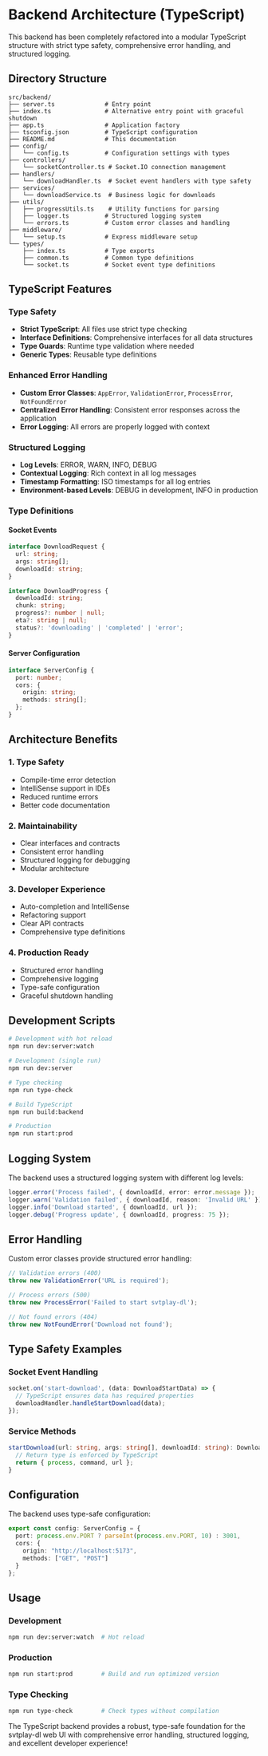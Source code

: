 # Backend Architecture (TypeScript)

This backend has been completely refactored into a modular TypeScript structure with strict type safety, comprehensive error handling, and structured logging.

## Directory Structure

```
src/backend/
├── server.ts              # Entry point
├── index.ts               # Alternative entry point with graceful shutdown
├── app.ts                 # Application factory
├── tsconfig.json          # TypeScript configuration
├── README.md              # This documentation
├── config/
│   └── config.ts          # Configuration settings with types
├── controllers/
│   └── socketController.ts # Socket.IO connection management
├── handlers/
│   └── downloadHandler.ts  # Socket event handlers with type safety
├── services/
│   └── downloadService.ts  # Business logic for downloads
├── utils/
│   ├── progressUtils.ts    # Utility functions for parsing
│   ├── logger.ts          # Structured logging system
│   └── errors.ts          # Custom error classes and handling
├── middleware/
│   └── setup.ts           # Express middleware setup
└── types/
    ├── index.ts           # Type exports
    ├── common.ts          # Common type definitions
    └── socket.ts          # Socket event type definitions
```

## TypeScript Features

### **Type Safety**
- **Strict TypeScript**: All files use strict type checking
- **Interface Definitions**: Comprehensive interfaces for all data structures
- **Type Guards**: Runtime type validation where needed
- **Generic Types**: Reusable type definitions

### **Enhanced Error Handling**
- **Custom Error Classes**: `AppError`, `ValidationError`, `ProcessError`, `NotFoundError`
- **Centralized Error Handling**: Consistent error responses across the application
- **Error Logging**: All errors are properly logged with context

### **Structured Logging**
- **Log Levels**: ERROR, WARN, INFO, DEBUG
- **Contextual Logging**: Rich context in all log messages
- **Timestamp Formatting**: ISO timestamps for all log entries
- **Environment-based Levels**: DEBUG in development, INFO in production

### **Type Definitions**

#### **Socket Events**
```typescript
interface DownloadRequest {
  url: string;
  args: string[];
  downloadId: string;
}

interface DownloadProgress {
  downloadId: string;
  chunk: string;
  progress?: number | null;
  eta?: string | null;
  status?: 'downloading' | 'completed' | 'error';
}
```

#### **Server Configuration**
```typescript
interface ServerConfig {
  port: number;
  cors: {
    origin: string;
    methods: string[];
  };
}
```

## Architecture Benefits

### **1. Type Safety**
- Compile-time error detection
- IntelliSense support in IDEs
- Reduced runtime errors
- Better code documentation

### **2. Maintainability**
- Clear interfaces and contracts
- Consistent error handling
- Structured logging for debugging
- Modular architecture

### **3. Developer Experience**
- Auto-completion and IntelliSense
- Refactoring support
- Clear API contracts
- Comprehensive type definitions

### **4. Production Ready**
- Structured error handling
- Comprehensive logging
- Type-safe configuration
- Graceful shutdown handling

## Development Scripts

```bash
# Development with hot reload
npm run dev:server:watch

# Development (single run)
npm run dev:server

# Type checking
npm run type-check

# Build TypeScript
npm run build:backend

# Production
npm run start:prod
```

## Logging System

The backend uses a structured logging system with different log levels:

```typescript
logger.error('Process failed', { downloadId, error: error.message });
logger.warn('Validation failed', { downloadId, reason: 'Invalid URL' });
logger.info('Download started', { downloadId, url });
logger.debug('Progress update', { downloadId, progress: 75 });
```

## Error Handling

Custom error classes provide structured error handling:

```typescript
// Validation errors (400)
throw new ValidationError('URL is required');

// Process errors (500)
throw new ProcessError('Failed to start svtplay-dl');

// Not found errors (404)
throw new NotFoundError('Download not found');
```

## Type Safety Examples

### **Socket Event Handling**
```typescript
socket.on('start-download', (data: DownloadStartData) => {
  // TypeScript ensures data has required properties
  downloadHandler.handleStartDownload(data);
});
```

### **Service Methods**
```typescript
startDownload(url: string, args: string[], downloadId: string): DownloadProcess {
  // Return type is enforced by TypeScript
  return { process, command, url };
}
```

## Configuration

The backend uses type-safe configuration:

```typescript
export const config: ServerConfig = {
  port: process.env.PORT ? parseInt(process.env.PORT, 10) : 3001,
  cors: {
    origin: "http://localhost:5173",
    methods: ["GET", "POST"]
  }
};
```

## Usage

### **Development**
```bash
npm run dev:server:watch  # Hot reload
```

### **Production**
```bash
npm run start:prod        # Build and run optimized version
```

### **Type Checking**
```bash
npm run type-check        # Check types without compilation
```

The TypeScript backend provides a robust, type-safe foundation for the svtplay-dl web UI with comprehensive error handling, structured logging, and excellent developer experience!
